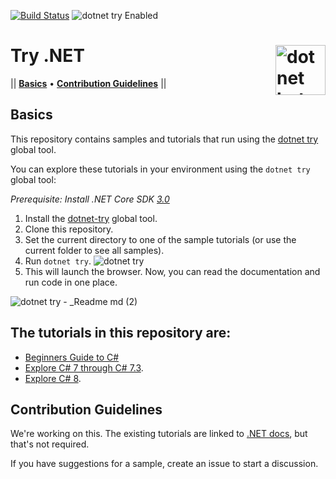 [![Build Status](https://dev.azure.com/dnceng/public/_apis/build/status/dotnet/try-samples/try-samples-ci?branchName=master)](https://dev.azure.com/dnceng/public/_build/latest?definitionId=548&branchName=master)
![dotnet try Enabled](https://img.shields.io/badge/Try_.NET-Enabled-501078.svg)

# Try .NET <img src ="https://user-images.githubusercontent.com/2546640/56708992-deee8780-66ec-11e9-9991-eb85abb1d10a.png" width="80px" alt="dotnet bot in space" align ="right">
|| [**Basics**](#basics) • [**Contribution Guidelines**](#contribution)  ||

## Basics

This repository contains samples and tutorials that run using the [dotnet try](https://github.com/dotnet/try) global tool.

You can explore these tutorials in your environment using the `dotnet try` global tool:

*Prerequisite: Install .NET Core SDK [3.0](https://dotnet.microsoft.com/download/dotnet-core/3.0)*
1. Install the [dotnet-try](https://github.com/dotnet/try/blob/master/README.md#setup) global tool.
1. Clone this repository.
1. Set the current directory to one of the sample tutorials (or use the current folder to see all samples).
1. Run `dotnet try`.
![dotnet try](https://user-images.githubusercontent.com/2546640/57164943-ab35f080-6dc3-11e9-8230-ee521e00e428.gif)
1. This will launch the browser. Now, you can read the documentation and run code in one place.

![dotnet try -  _Readme md (2)](https://user-images.githubusercontent.com/2546640/57165217-737b7880-6dc4-11e9-8b4e-0e70966ac03d.gif)

## The tutorials in this repository are:
- [Beginners Guide to C#](./Beginners/Readme.md)
- [Explore C# 7 through C# 7.3](./csharp7/readme.md).
- [Explore C# 8](./csharp8/readme.md).

## Contribution Guidelines

We're working on this. The existing tutorials are linked to [.NET docs](https://github.com/dotnet/docs), but that's not required.

If you have suggestions for a sample, create an issue to start a discussion.
